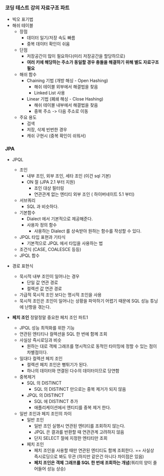 ### 코딩 테스트 강의 자료구조 파트
- 빅오 표기법
- 해쉬 테이블
    - 장점
        - 데이터 일기/저장 속도 빠름
        - 중복 데이터 확인이 쉬움
    - 단점
        - 저장공간이 많이 필요하다(미리 저장공간을 할당하므로)
        - **여러 키에 해당하는 주소가 동일할 경우 충돌을 해결하기 위해 별도 자료구조 필요**
    - 해쉬 함수
        - Chaining 기법 (개방 해싱 - Open Hashing)
            - 해쉬 테이블 외부에서 해결법을 찾음
            - Linked List 사용
        - Linear 기법 (폐쇄 해싱 - Close Hashing)
            - 해쉬 테이블 내부에서 해결법을 찾음
            - 중복 주소 -> 다음 주소로 이동
    - 주요 용도
        - 검색
        - 저장, 삭제 빈번한 경우
        - 캐쉬 구현시 (중복 확인이 쉬워서)
### JPA
- JPQL
    - 조인
        - 내부 조인, 외부 조인, 세타 조인 (이건 sql 기본)
        - ON 절  (JPA 2.1 부터 지원)
            - 조인 대상 필터링
            - 연관관계 없는 엔티티 외부 조인 ( 하이버네이트 5.1 부터)
    - 서브쿼리
        - SQL 과 비슷하다.
    - 기본함수
        - Dialect 에서 기본적으로 제공해준다.
        - 사용자 정의 함수
            - 사용하는 Dialect 를 상속받아 원하는 함수를 작성할 수 있다.
    - JPQL 타입 표현과 기타식
        - 기본적으로 JPQL 에서 타입을 사용하는 법
    - 조건식 (CASE, COALESCE 등등)
    - JPQL 함수
- 경로 표현식
    - 묵시적 내부 조인이 일어나는 경우
        - 단일 값 연관 경로
        - 컬렉션 값 연관 경로
    - 가급적 묵시적 조인 보다는 명시적 조인을 사용
    - 묵시적 조인은 조인이 일어나는 상황을 파악하기 어렵기 때문에 SQL 성능 튜닝에 난항을 겪는다.

- **페치 조인** 
정말정말 중요한 페치 조인 파트1
    - JPQL 성능 최적화를 위한 기능
    - 연관된 엔티티나 컬렉션을 SQL 한 번에 함께 조회
    - 사실상 즉시로딩과 비슷
        - 원하는 대로 객체 그래프를 명시적으로 동적인 타이밍에 정할 수 있는 점이 차별점이다.
    - 일대다 컬렉션 페치 조인
        - 컬렉션 페치 조인은 뻥튀기가 된다.
        - 하나의 데이터와 연결된 다수의 데이터이므로 당연함
    - 중복제거
        - SQL 의 DISTINCT
            - SQL 의 DISTINCT 만으로는 중복 제거가 되지 않음
        - JPQL 의 DISTINCT
            - SQL 에 DISTINCT 추가
            - 애플리케이션에서 엔티티를 중복 제거 한다.
    - 일반 조인과 페치 조인의 차이
        - 일반 조인
            - 일반 조인 실행시 연관된 엔티티를 조회하지 않는다.
            - JPQL 은 결과를 반환할 때 연관관계 고려하지 않음
            - 단지 SELECT 절에 지정한 엔티티만 조회
        - 페치 조인
            - 페치 조인을 사용할 때만 연관된 엔티티도 함께 조회한다. == 사실상 즉시로딩으로 봐도 무관 (하지만 같은건 아니다 차이점은 있음)
            - **페치 조인은 객체 그래프를 SQL 한 번에 조회하는 개념**(쿼리의 양이 줄어들어 성능 상승)

